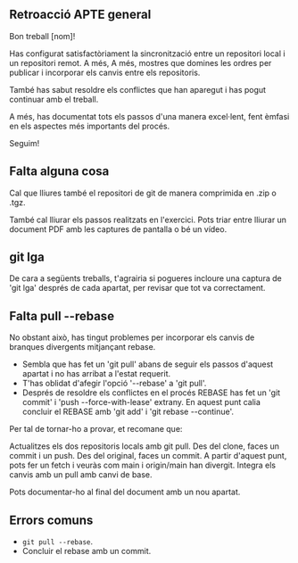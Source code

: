 ## Retroacció APTE general
Bon treball [nom]!

Has configurat satisfactòriament la sincronització entre un repositori local i un repositori remot. A més, A més, mostres que domines les ordres per publicar i incorporar els canvis entre els repositoris.

També has sabut resoldre els conflictes que han aparegut i has pogut continuar amb el treball.

A més, has documentat tots els passos d'una manera excel·lent, fent èmfasi en els aspectes més importants del procés.

Seguim!


## Falta alguna cosa
Cal que lliures també el repositori de git de manera comprimida en .zip o .tgz.

També cal lliurar els passos realitzats en l'exercici. Pots triar entre lliurar un document PDF amb les captures de pantalla o bé un vídeo.


## git lga
De cara a següents treballs, t'agrairia si pogueres incloure una captura de 'git lga' després de cada apartat, per revisar que tot va correctament.


## Falta pull --rebase
No obstant això, has tingut problemes per incorporar els canvis de branques divergents mitjançant rebase.

- Sembla que has fet un 'git pull' abans de seguir els passos d'aquest apartat i no has arribat a l'estat requerit.
- T'has oblidat d'afegir l'opció '--rebase' a 'git pull'.
- Després de resoldre els conflictes en el procés REBASE has fet un 'git commit' i 'push --force-with-lease' extrany. En aquest punt calia concluir el REBASE amb 'git add' i 'git rebase --continue'.

Per tal de tornar-ho a provar, et recomane que:

Actualitzes els dos repositoris locals amb git pull.
Des del clone, faces un commit i un push.
Des del original, faces un commit.
A partir d'aquest punt, pots fer un fetch i veuràs com main i origin/main han divergit.
Integra els canvis amb un pull amb canvi de base.

Pots documentar-ho al final del document amb un nou apartat.


## Errors comuns
- `git pull --rebase`.
- Concluir el rebase amb un commit.
